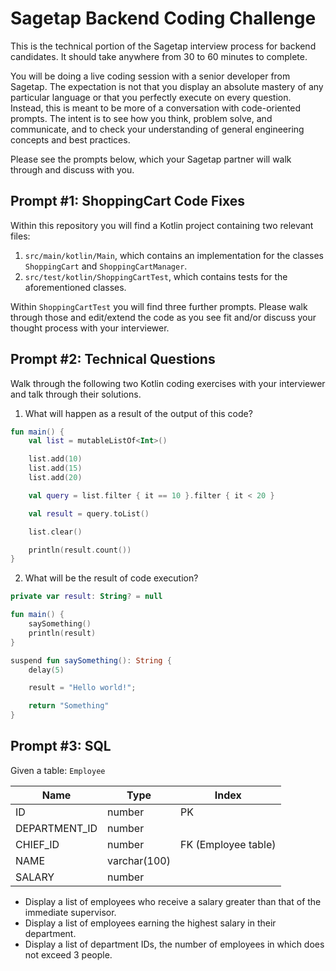 # Sagetap Backend Coding Challenge
This is the technical portion of the Sagetap interview process for backend candidates. It should take anywhere from 30 to 60 minutes to complete.

You will be doing a live coding session with a senior developer from Sagetap. The expectation is not that you display an absolute mastery of any
particular language or that you perfectly execute on every question. Instead, this is meant to be more of a conversation with code-oriented prompts.
The intent is to see how you think, problem solve, and communicate, and to check your understanding of general engineering concepts and best practices.

Please see the prompts below, which your Sagetap partner will walk through and discuss with you.

## Prompt #1: ShoppingCart Code Fixes
Within this repository you will find a Kotlin project containing two relevant files:
1. `src/main/kotlin/Main`, which contains an implementation for the classes `ShoppingCart` and `ShoppingCartManager`.
2. `src/test/kotlin/ShoppingCartTest`, which contains tests for the aforementioned classes.

Within `ShoppingCartTest` you will find three further prompts. Please walk through those and edit/extend the code as you see fit and/or discuss your
thought process with your interviewer.

## Prompt #2: Technical Questions
Walk through the following two Kotlin coding exercises with your interviewer and talk through their solutions.

1. What will happen as a result of the output of this code?

```kotlin
fun main() {
    val list = mutableListOf<Int>()

    list.add(10)
    list.add(15)
    list.add(20)

    val query = list.filter { it == 10 }.filter { it < 20 }

    val result = query.toList()

    list.clear()

    println(result.count())
}
```

2. What will be the result of code execution?

```kotlin
private var result: String? = null

fun main() {
    saySomething()
    println(result)
}

suspend fun saySomething(): String {
    delay(5)

    result = "Hello world!";

    return "Something"
}
```

## Prompt #3: SQL
Given a table: `Employee`

| Name | Type | Index |
| --- | --- | --- |
| ID | number | PK |
| DEPARTMENT_ID | number |  |
| CHIEF_ID | number | FK (Employee table) |
| NAME | varchar(100) |  |
| SALARY | number |  |

- Display a list of employees who receive a salary greater than that of the immediate supervisor.
- Display a list of employees earning the highest salary in their department.
- Display a list of department IDs, the number of employees in which does not exceed 3 people.

